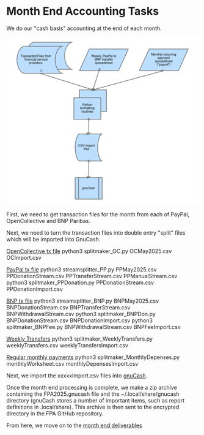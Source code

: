 # Month End Accounting Tasks

We do our "cash basis" accounting at the end of each month.

![Month End OverView](./MonthEndProcessingOverView.svg)

First, we need to get transaction files for the month from each of PayPal, OpenCollective and BNP Paribas.

Next, we need to turn the transaction files into double entry "split" files which will be imported into
GnuCash.

[OpenCollective tx file](./OpenCollectiveTransactionProcessing.md)
python3 splitmaker_OC.py OCMay2025.csv OCImport.csv

[PayPal tx file](./PayPalTransactionProcessing.md)
python3 streamsplitter_PP.py PPMay2025.csv PPDonationStream.csv PPTransferStream.csv PPManualStream.csv
python3 splitmaker_PPDonation.py PPDonationStream.csv PPDonationImport.csv

[BNP tx file](./BNPTransactionProcessing.md)
python3 streamsplitter_BNP.py BNPMay2025.csv BNPDonationStream.csv BNPTransferStream.csv BNPWithdrawalStream.csv
python3 splitmaker_BNPDon.py BNPDonationStream.csv BNPDonationImport.csv
python3 splitmaker_BNPFee.py BNPWithdrawalStream.csv BNPFeeImport.csv

[Weekly Transfers](./WeeklyTransferProcessing.md)
python3 splitmaker_WeeklyTransfers.py weeklyTransfers.csv weeklyTransfersImport.csv

[Regular monthly payments](./MonthlyPaymentProcessing.md)
python3 splitmaker_MonthlyDepenses.py monthlyWorksheet.csv monthlyDepensesImport.csv

Next, we import the xxxxxImport.csv files into [gnuCash](https://gnucash.org/docs/v5/C/gnucash-manual/trans-import.html).

Once the month end processing is complete, we make a zip archive containing the FPA2025.gnucash file and the ~/.local/share/gnucash directory (gnuCash stores a number of important items, such as report definitions in .local/share).  This archive is then sent to the encrypted directory in the FPA GitHub repository.

From here, we move on to the [month end deliverables](./MonthEndDeliverables.md)





